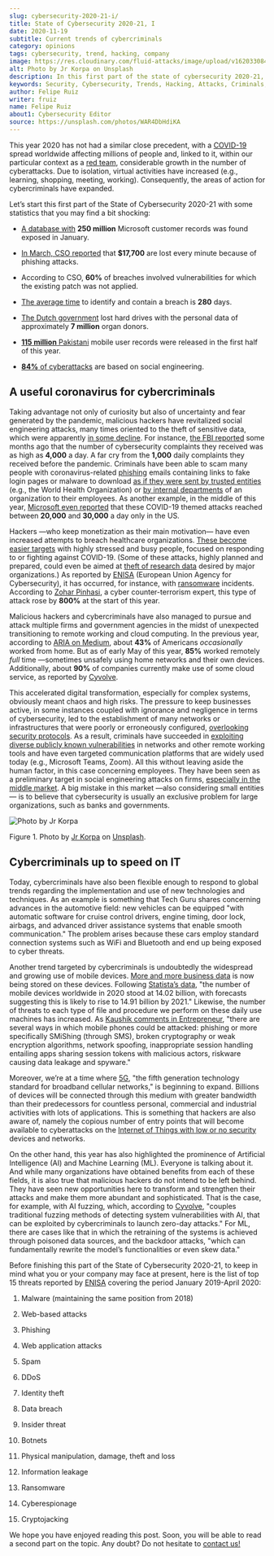 ```yaml
---
slug: cybersecurity-2020-21-i/
title: State of Cybersecurity 2020-21, I
date: 2020-11-19
subtitle: Current trends of cybercriminals
category: opinions
tags: cybersecurity, trend, hacking, company
image: https://res.cloudinary.com/fluid-attacks/image/upload/v1620330842/blog/cybersecurity-2020-21-i/cover_kb8vag.webp
alt: Photo by Jr Korpa on Unsplash
description: In this first part of the state of cybersecurity 2020-21, we want to share with you some highlights of the current trends of cybercriminals.
keywords: Security, Cybersecurity, Trends, Hacking, Attacks, Criminals, Company, Ethical Hacking, Pentesting
author: Felipe Ruiz
writer: fruiz
name: Felipe Ruiz
about1: Cybersecurity Editor
source: https://unsplash.com/photos/WAR4DbHdiKA
---
```


This year 2020 has not had a similar close precedent,
with a [COVID-19](https://www.who.int/emergencies/diseases/novel-coronavirus-2019)
spread worldwide affecting millions of people and,
linked to it,
within our particular context as a [red team](../../solutions/red-teaming/),
considerable growth in the number of cyberattacks.
Due to isolation,
virtual activities have increased
(e.g., learning, shopping, meeting, working).
Consequently,
the areas of action for cybercriminals have expanded.

Let’s start this first part of the State of Cybersecurity 2020-21 with
some statistics that you may find a bit shocking:

- [A database
  with](https://www.forbes.com/sites/daveywinder/2020/01/22/microsoft-security-shocker-as-250-million-customer-records-exposed-online/?sh=d86a1954d1b3)
  **250 million** Microsoft customer records was found exposed in
  January.

- [In March, CSO
  reported](https://www.csoonline.com/article/3153707/top-cybersecurity-facts-figures-and-statistics.html)
  that **$17,700** are lost every minute because of phishing attacks.

- According to CSO, **60%** of breaches involved vulnerabilities for
  which the existing patch was not applied.

- [The average time](https://www.ibm.com/security/data-breach) to
  identify and contain a breach is **280** days.

- [The Dutch
  government](https://www.zdnet.com/article/dutch-government-loses-hard-drives-with-data-of-6-9-million-registered-donors/)
  lost hard drives with the personal data of approximately **7
  million** organ donors.

- [**115 million**
  Pakistani](https://www.zdnet.com/article/details-of-44m-pakistani-mobile-users-leaked-online-part-of-bigger-115m-cache/)
  mobile user records were released in the first half of this year.

- [**84%** of
  cyberattacks](https://www.enisa.europa.eu/publications/enisa-threat-landscape-2020-main-incidents)
  are based on social engineering.

## A useful coronavirus for cybercriminals

Taking advantage not only of curiosity but also of uncertainty and fear
generated by the pandemic, malicious hackers have revitalized social
engineering attacks, many times oriented to the theft of sensitive data,
which were apparently [in some
decline](https://www.bankinfosecurity.com/cybercrime-review-hackers-great-covid-19-cash-in-a-15037).
For instance, [the FBI
reported](https://thehill.com/policy/cybersecurity/493198-fbi-sees-spike-in-cyber-crime-reports-during-coronavirus-pandemic)
some months ago that the number of cybersecurity complaints they
received was as high as **4,000** a day. A far cry from the **1,000**
daily complaints they received before the pandemic. Criminals have been
able to scam many people with coronavirus-related
[phishing](../phishing/) emails containing links to fake login pages or
malware to download [as if they were sent by trusted
entities](https://www.ncsc.gov.uk/files/Final%20Joint%20Advisory%20COVID-19%20exploited%20by%20malicious%20cyber%20actors%20v3.pdf)
(e.g., the World Health Organization) or [by internal
departments](https://www.ncsc.gov.uk/files/Final%20Joint%20Advisory%20COVID-19%20exploited%20by%20malicious%20cyber%20actors%20v3.pdf)
of an organization to their employees. As another example, in the middle
of this year, [Microsoft even
reported](https://www.microsoft.com/security/blog/2020/06/16/exploiting-a-crisis-how-cybercriminals-behaved-during-the-outbreak/)
that these COVID-19 themed attacks reached between **20,000** and
**30,000** a day only in the US.

Hackers —who keep monetization as their main motivation— have even
increased attempts to breach healthcare organizations. [These become
easier
targets](https://www.proofpoint.com/us/blog/cybersecurity-essentials/new-healthcare-report-reveals-cyber-threats-trends-and-transformations)
with highly stressed and busy people, focused on responding to or
fighting against COVID-19. (Some of these attacks, highly planned and
prepared, could even be aimed at [theft of research
data](https://www.prnewswire.com/news-releases/top-cyber-security-experts-report-4-000-cyber-attacks-a-day-since-covid-19-pandemic-301110157.html)
desired by major organizations.) As reported by
[ENISA](https://www.enisa.europa.eu/publications/enisa-threat-landscape-2020-main-incidents)
(European Union Agency for Cybersecurity), it has occurred, for
instance, with [ransomware](../ransomware/) incidents. According to
[Zohar
Pinhasi](https://monstercloud.com/blog/2020/03/23/coronavirus-alert-ransomware-attacks-up-by-800/),
a cyber counter-terrorism expert, this type of attack rose by **800%**
at the start of this year.

Malicious hackers and cybercriminals have also managed to pursue and
attack multiple firms and government agencies in the midst of unexpected
transitioning to remote working and cloud computing. In the previous
year, according to [ARIA on
Medium](https://medium.com/@ARIACyberSec/second-half-of-2020-cybersecurity-trends-181211f98f2e),
about **43%** of Americans *occasionally* worked from home. But as of
early May of this year, **85%** worked remotely *full* time —sometimes
unsafely using home networks and their own devices. Additionally, about
**90%** of companies currently make use of some cloud service, as
reported by
[Cyvolve](https://www.cyvolve.com/resources/content-library/reports/state-of-cybersecurity-report-2020/).

This accelerated digital transformation, especially for complex systems,
obviously meant chaos and high risks. The pressure to keep businesses
active, in some instances coupled with ignorance and negligence in terms
of cybersecurity, led to the establishment of many networks or
infrastructures that were poorly or erroneously configured, [overlooking
security
protocols](https://www.securityweek.com/back-basics-pandemic-cybersecurity-trends-and-solutions).
As a result, criminals have succeeded in [exploiting diverse publicly
known
vulnerabilities](https://www.ncsc.gov.uk/files/Final%20Joint%20Advisory%20COVID-19%20exploited%20by%20malicious%20cyber%20actors%20v3.pdf)
in networks and other remote working tools and have even targeted
communication platforms that are widely used today (e.g., Microsoft
Teams, Zoom). All this without leaving aside the human factor, in this
case concerning employees. They have been seen as a preliminary target
in social engineering attacks on firms, [especially in the middle
market](https://www.bankinfosecurity.com/cybercrime-review-hackers-great-covid-19-cash-in-a-15037).
A big mistake in this market —also considering small entities— is to
believe that cybersecurity is usually an exclusive problem for large
organizations, such as banks and governments.

<div class="imgblock">

![Photo by Jr Korpa](https://res.cloudinary.com/fluid-attacks/image/upload/v1620330841/blog/cybersecurity-2020-21-i/korpa_xppzrx.webp)

<div class="title">

Figure 1. Photo by [Jr Korpa](https://unsplash.com/@jrkorpa)
on [Unsplash](https://unsplash.com/photos/fByGQ64Iky8).

</div>

</div>

## Cybercriminals up to speed on IT

Today, cybercriminals have also been flexible enough to respond to
global trends regarding the implementation and use of new technologies
and techniques. As an example is something that Tech
Guru
shares concerning advances in the automotive field: new vehicles can be
equipped "with automatic software for cruise control drivers, engine
timing, door lock, airbags, and advanced driver assistance systems that
enable smooth communication." The problem arises because these cars
employ standard connection systems such as WiFi and Bluetooth and end up
being exposed to cyber threats.

Another trend targeted by cybercriminals is undoubtedly the widespread
and growing use of mobile devices. [More and more business
data](https://chrishtopher-henry-38679.medium.com/cybersecurity-trends-to-watch-out-in-2020-278bc41200ed)
is now being stored on these devices. Following [Statista’s
data](https://www.statista.com/statistics/245501/multiple-mobile-device-ownership-worldwide/#:~:text=The%20number%20of%20mobile%20devices,to%2014.91%20billion%20by%202021.),
"the number of mobile devices worldwide in 2020 stood at 14.02 billion,
with forecasts suggesting this is likely to rise to 14.91 billion by
2021." Likewise, the number of threats to each type of file and
procedure we perform on these daily use machines has increased. As
[Kaushik comments in
Entrepreneur](https://www.entrepreneur.com/article/358776), "there are
several ways in which mobile phones could be attacked: phishing or more
specifically SMiShing (through SMS), broken cryptography or weak
encryption algorithms, network spoofing, inappropriate session handling
entailing apps sharing session tokens with malicious actors, riskware
causing data leakage and spyware."

Moreover, we’re at a time where [5G](https://en.wikipedia.org/wiki/5G),
"the fifth generation technology standard for broadband cellular
networks," is beginning to expand. Billions of devices will be connected
through this medium with greater bandwidth than their predecessors for
countless personal, commercial and industrial activities with lots of
applications. This is something that hackers are also aware of, namely
the copious number of entry points that will become available to
cyberattacks on the [Internet of Things with low or no
security](https://chrishtopher-henry-38679.medium.com/top-cybersecurity-trends-to-watch-for-in-2020-e1fd38bfa85b)
devices and networks.

On the other hand, this year has also highlighted the prominence of
Artificial Intelligence (AI) and Machine Learning (ML). Everyone is
talking about it. And while many organizations have obtained benefits
from each of these fields, it is also true that malicious hackers do not
intend to be left behind. They have seen new opportunities here to
transform and strengthen their attacks and make them more abundant and
sophisticated. That is the case, for example, with AI fuzzing, which,
according to
[Cyvolve](https://www.cyvolve.com/resources/content-library/reports/state-of-cybersecurity-report-2020/),
"couples traditional fuzzing methods of detecting system vulnerabilities
with AI, that can be exploited by cybercriminals to launch zero-day
attacks." For ML, there are cases like that in which the retraining of
the systems is achieved through poisoned data sources, and the backdoor
attacks, "which can fundamentally rewrite the model’s functionalities or
even skew data."

Before finishing this part of the State of Cybersecurity 2020-21, to
keep in mind what you or your company may face at present, here is the
list of top 15 threats reported by
[ENISA](https://www.enisa.europa.eu/news/enisa-news/enisa-threat-landscape-2020)
covering the period January 2019-April 2020:

1. Malware (maintaining the same position from 2018)

2. Web-based attacks

3. Phishing

4. Web application attacks

5. Spam

6. DDoS

7. Identity theft

8. Data breach

9. Insider threat

10. Botnets

11. Physical manipulation, damage, theft and loss

12. Information leakage

13. Ransomware

14. Cyberespionage

15. Cryptojacking

We hope you have enjoyed reading this post. Soon, you will be able to
read a second part on the topic. Any doubt? Do not hesitate to [contact
us\!](../../contact-us/)

